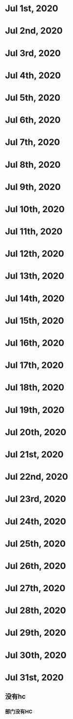 # Jul 1st, 2020
# Jul 2nd, 2020
# Jul 3rd, 2020
# Jul 4th, 2020
# Jul 5th, 2020
# Jul 6th, 2020
# Jul 7th, 2020
# Jul 8th, 2020
# Jul 9th, 2020
# Jul 10th, 2020
# Jul 11th, 2020
# Jul 12th, 2020
# Jul 13th, 2020
# Jul 14th, 2020
# Jul 15th, 2020
# Jul 16th, 2020
# Jul 17th, 2020
# Jul 18th, 2020
# Jul 19th, 2020
# Jul 20th, 2020
# Jul 21st, 2020
# Jul 22nd, 2020
# Jul 23rd, 2020
# Jul 24th, 2020
# Jul 25th, 2020
# Jul 26th, 2020
# Jul 27th, 2020
# Jul 28th, 2020
# Jul 29th, 2020
# Jul 30th, 2020
# Jul 31st, 2020
## 没有hc
### 部门没有HC
### 
